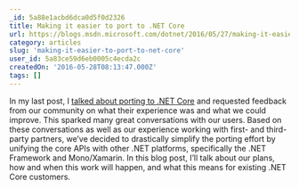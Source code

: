 ```yaml
---
_id: 5a88e1acbd6dca0d5f0d2326
title: Making it easier to port to .NET Core
url: https://blogs.msdn.microsoft.com/dotnet/2016/05/27/making-it-easier-to-port-to-net-core/
category: articles
slug: 'making-it-easier-to-port-to-net-core'
user_id: 5a83ce59d6eb0005c4ecda2c
createdOn: '2016-05-28T08:13:47.000Z'
tags: []
---
```


In my last post, I <a href="https://blogs.msdn.microsoft.com/dotnet/2016/02/10/porting-to-net-core/">talked about porting to .NET Core</a> and requested feedback from our community on what their experience was and what we could improve. This sparked many great conversations with our users. Based on these conversations as well as our experience working with first- and third-party partners, we’ve decided to drastically simplify the porting effort by unifying the core APIs with other .NET platforms, specifically the .NET Framework and Mono/Xamarin. In this blog post, I’ll talk about our plans, how and when this work will happen, and what this means for existing .NET Core customers.
